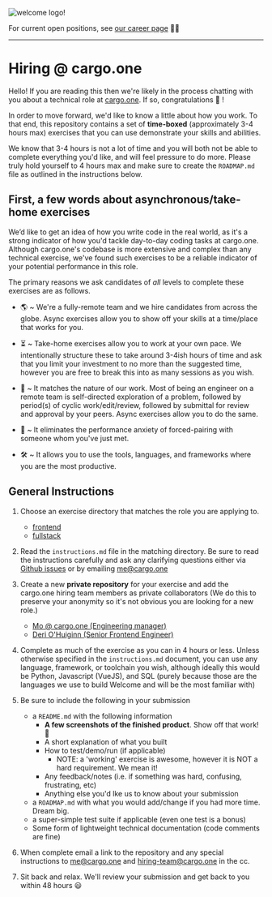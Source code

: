 ![welcome logo!](https://assets-shared.cargo.one/assets/static/logo_colored.svg)

For current open positions, see [our career page](https://www.cargo.one/careers) 👩‍💻

------------------

# Hiring @ cargo.one

Hello! If you are reading this then we're likely in the process chatting with you about a technical role at [cargo.one](https://www.cargo.one/). If so, congratulations :tada: !

In order to move forward, we'd like to know a little about how you work. To that end, this repository contains a set of **time-boxed** (approximately 3-4 hours max) exercises that you can use demonstrate your skills and abilities.

We know that 3-4 hours is not a lot of time and you will both not be able to complete everything you'd like, and will feel pressure to do more. Please truly hold yourself to 4 hours max and make sure to create the `ROADMAP.md` file as outlined in the instructions below.

## First, a few words about asynchronous/take-home exercises

We’d like to get an idea of how you write code in the real world, as it's a strong indicator of how you'd tackle day-to-day coding tasks at cargo.one. Although cargo.one's codebase is more extensive and complex than any technical exercise, we've found such exercises to be a reliable indicator of your potential performance in this role.

The primary reasons we ask candidates of *all* levels to complete these exercises are as follows.

* 🌎  ~ We're a fully-remote team and we hire candidates from across the globe. Async exercises allow you to show off your skills at a time/place that works for you.

* ⏳  ~ Take-home exercises allow you to work at your own pace. We intentionally structure these to take around 3-4ish hours of time and ask that you limit your investment to no more than the suggested time, however you are free to break this into as many sessions as you wish.

* 🔄 ~ It matches the nature of our work. Most of being an engineer on a remote team is self-directed exploration of a problem, followed by period(s) of cyclic work/edit/review, followed by submittal for review and approval by your peers. Async exercises allow you to do the same.

* 👀 ~ It eliminates the performance anxiety of forced-pairing with someone whom you've just met.

* 🛠 ~ It allows you to use the tools, languages, and frameworks where you are the most productive.

## General Instructions

1. Choose an exercise directory that matches the role you are applying to.
    * [frontend](frontend/instructions.md)
    * [fullstack](backend/instructions.md)

2. Read the `instructions.md` file in the matching directory. Be sure to read the instructions carefully and ask any clarifying questions either via [Github issues](https://github.com/cargo-one/hiring-exercise/issues) or by emailing me@cargo.one

3. Create a new **private repository** for your exercise and add the cargo.one hiring team members as private collaborators (We do this to preserve your anonymity so it's not obvious you are looking for a new role.)
    * [Mo @ cargo.one (Engineering manager)](https://github.com/orgs/cargo-one/people/etshi) 
    * [Deri O'Huiginn (Senior Frontend Engineer)](https://github.com/orgs/cargo-one/people/deri-cargo-one)

4. Complete as much of the exercise as you can in 4 hours or less. Unless otherwise specified in the `instructions.md` document, you can use any language, framework, or toolchain you wish, although ideally this would be Python, Javascript (VueJS), and SQL (purely because those are the languages we use to build Welcome and will be the most familiar with)

5. Be sure to include the following in your submission
    * a `README.md` with the following information
        * **A few screenshots of the finished product**. Show off that work! 📸
        * A short explanation of what you built
        * How to test/demo/run (if applicable)
            * NOTE: a 'working' exercise is awesome, however it is NOT a hard requirement. We mean it!
        * Any feedback/notes (i.e. if something was hard, confusing, frustrating, etc)
        * Anything else you'd lke us to know about your submission
    * a `ROADMAP.md` with what you would add/change if you had more time. Dream big.
    * a super-simple test suite if applicable (even one test is a bonus)
    * Some form of lightweight technical documentation (code comments are fine)

5. When complete email a link to the repository and any special instructions to me@cargo.one and hiring-team@cargo.one in the cc.

6. Sit back and relax. We'll review your submission and get back to you within 48 hours :smiley:
